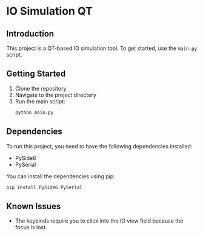 # IO Simulation QT

## Introduction

This project is a QT-based IO simulation tool. To get started, use the `main.py` script.

## Getting Started

1. Clone the repository
2. Navigate to the project directory
3. Run the main script:
   ```sh
   python main.py
   ```

## Dependencies

To run this project, you need to have the following dependencies installed:

- PySide6
- PySerial

You can install the dependencies using pip:

```sh
pip install PySide6 PySerial
```

## Known Issues

- The keybinds require you to click into the IO view field because the focus is lost.
